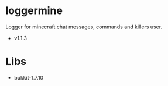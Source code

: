 # loggermine
Logger for minecraft chat messages, commands and killers user.
+ v1.1.3
# Libs 
- bukkit-1.7.10